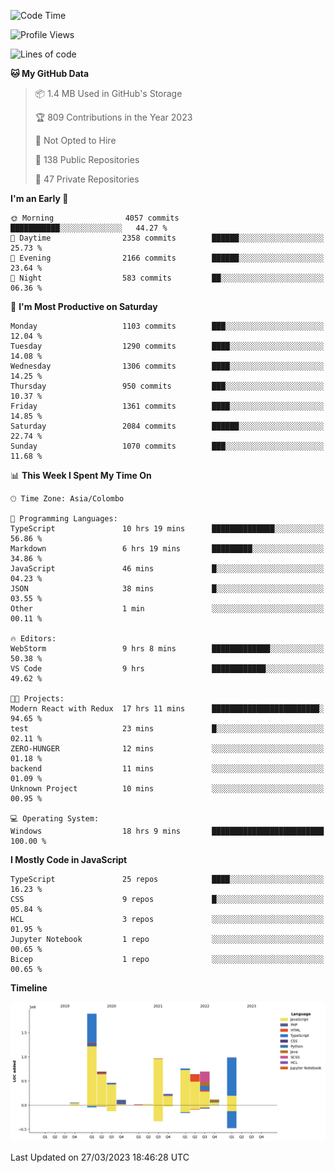 
<!--START_SECTION:waka-->
![Code Time](http://img.shields.io/badge/Code%20Time-996%20hrs%2043%20mins-blue)

![Profile Views](http://img.shields.io/badge/Profile%20Views-0-blue)

![Lines of code](https://img.shields.io/badge/From%20Hello%20World%20I%27ve%20Written-7.6%20million%20lines%20of%20code-blue)

**🐱 My GitHub Data** 

> 📦 1.4 MB Used in GitHub's Storage 
 > 
> 🏆 809 Contributions in the Year 2023
 > 
> 🚫 Not Opted to Hire
 > 
> 📜 138 Public Repositories 
 > 
> 🔑 47 Private Repositories 
 > 
**I'm an Early 🐤** 

```text
🌞 Morning                4057 commits        ███████████░░░░░░░░░░░░░░   44.27 % 
🌆 Daytime                2358 commits        ██████░░░░░░░░░░░░░░░░░░░   25.73 % 
🌃 Evening                2166 commits        ██████░░░░░░░░░░░░░░░░░░░   23.64 % 
🌙 Night                  583 commits         ██░░░░░░░░░░░░░░░░░░░░░░░   06.36 % 
```
📅 **I'm Most Productive on Saturday** 

```text
Monday                   1103 commits        ███░░░░░░░░░░░░░░░░░░░░░░   12.04 % 
Tuesday                  1290 commits        ████░░░░░░░░░░░░░░░░░░░░░   14.08 % 
Wednesday                1306 commits        ████░░░░░░░░░░░░░░░░░░░░░   14.25 % 
Thursday                 950 commits         ███░░░░░░░░░░░░░░░░░░░░░░   10.37 % 
Friday                   1361 commits        ████░░░░░░░░░░░░░░░░░░░░░   14.85 % 
Saturday                 2084 commits        ██████░░░░░░░░░░░░░░░░░░░   22.74 % 
Sunday                   1070 commits        ███░░░░░░░░░░░░░░░░░░░░░░   11.68 % 
```


📊 **This Week I Spent My Time On** 

```text
🕑︎ Time Zone: Asia/Colombo

💬 Programming Languages: 
TypeScript               10 hrs 19 mins      ██████████████░░░░░░░░░░░   56.86 % 
Markdown                 6 hrs 19 mins       █████████░░░░░░░░░░░░░░░░   34.86 % 
JavaScript               46 mins             █░░░░░░░░░░░░░░░░░░░░░░░░   04.23 % 
JSON                     38 mins             █░░░░░░░░░░░░░░░░░░░░░░░░   03.55 % 
Other                    1 min               ░░░░░░░░░░░░░░░░░░░░░░░░░   00.11 % 

🔥 Editors: 
WebStorm                 9 hrs 8 mins        █████████████░░░░░░░░░░░░   50.38 % 
VS Code                  9 hrs               ████████████░░░░░░░░░░░░░   49.62 % 

🐱‍💻 Projects: 
Modern React with Redux  17 hrs 11 mins      ████████████████████████░   94.65 % 
test                     23 mins             █░░░░░░░░░░░░░░░░░░░░░░░░   02.11 % 
ZERO-HUNGER              12 mins             ░░░░░░░░░░░░░░░░░░░░░░░░░   01.18 % 
backend                  11 mins             ░░░░░░░░░░░░░░░░░░░░░░░░░   01.09 % 
Unknown Project          10 mins             ░░░░░░░░░░░░░░░░░░░░░░░░░   00.95 % 

💻 Operating System: 
Windows                  18 hrs 9 mins       █████████████████████████   100.00 % 
```

**I Mostly Code in JavaScript** 

```text
TypeScript               25 repos            ████░░░░░░░░░░░░░░░░░░░░░   16.23 % 
CSS                      9 repos             █░░░░░░░░░░░░░░░░░░░░░░░░   05.84 % 
HCL                      3 repos             ░░░░░░░░░░░░░░░░░░░░░░░░░   01.95 % 
Jupyter Notebook         1 repo              ░░░░░░░░░░░░░░░░░░░░░░░░░   00.65 % 
Bicep                    1 repo              ░░░░░░░░░░░░░░░░░░░░░░░░░   00.65 % 
```



**Timeline**

![Lines of Code chart](https://raw.githubusercontent.com/ccweerasinghe1994/ccweerasinghe1994/master/assets/bar_graph.png)


 Last Updated on 27/03/2023 18:46:28 UTC
<!--END_SECTION:waka-->
